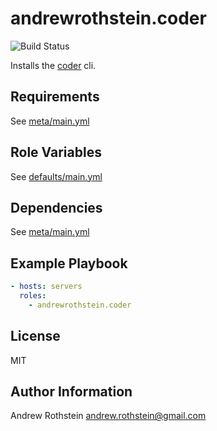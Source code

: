 andrewrothstein.coder
=========

![Build Status](https://github.com/andrewrothstein/ansible-coder/actions/workflows/build.yml/badge.svg)

Installs the [coder](https://coder.com/) cli.

Requirements
------------

See [meta/main.yml](meta/main.yml)

Role Variables
--------------

See [defaults/main.yml](defaults/main.yml)

Dependencies
------------

See [meta/main.yml](meta/main.yml)

Example Playbook
----------------

```yml
- hosts: servers
  roles:
    - andrewrothstein.coder
```

License
-------

MIT

Author Information
------------------

Andrew Rothstein <andrew.rothstein@gmail.com>
